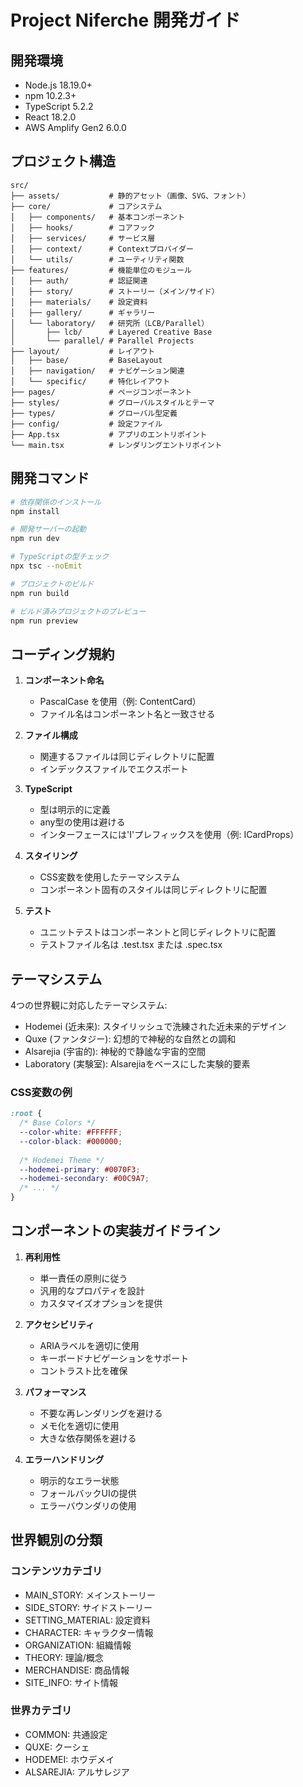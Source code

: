 # Project Niferche 開発ガイド

## 開発環境

- Node.js 18.19.0+
- npm 10.2.3+
- TypeScript 5.2.2
- React 18.2.0
- AWS Amplify Gen2 6.0.0

## プロジェクト構造

```
src/
├── assets/           # 静的アセット（画像、SVG、フォント）
├── core/             # コアシステム
│   ├── components/   # 基本コンポーネント 
│   ├── hooks/        # コアフック
│   ├── services/     # サービス層
│   ├── context/      # Contextプロバイダー
│   └── utils/        # ユーティリティ関数
├── features/         # 機能単位のモジュール
│   ├── auth/         # 認証関連
│   ├── story/        # ストーリー（メイン/サイド）
│   ├── materials/    # 設定資料
│   ├── gallery/      # ギャラリー
│   └── laboratory/   # 研究所（LCB/Parallel）
│       ├── lcb/      # Layered Creative Base
│       └── parallel/ # Parallel Projects
├── layout/           # レイアウト
│   ├── base/         # BaseLayout
│   ├── navigation/   # ナビゲーション関連
│   └── specific/     # 特化レイアウト
├── pages/            # ページコンポーネント
├── styles/           # グローバルスタイルとテーマ
├── types/            # グローバル型定義
├── config/           # 設定ファイル
├── App.tsx           # アプリのエントリポイント
└── main.tsx          # レンダリングエントリポイント
```

## 開発コマンド

```bash
# 依存関係のインストール
npm install

# 開発サーバーの起動
npm run dev

# TypeScriptの型チェック
npx tsc --noEmit

# プロジェクトのビルド
npm run build

# ビルド済みプロジェクトのプレビュー
npm run preview
```

## コーディング規約

1. **コンポーネント命名**
   - PascalCase を使用（例: ContentCard）
   - ファイル名はコンポーネント名と一致させる

2. **ファイル構成**
   - 関連するファイルは同じディレクトリに配置
   - インデックスファイルでエクスポート

3. **TypeScript**
   - 型は明示的に定義
   - any型の使用は避ける
   - インターフェースには'I'プレフィックスを使用（例: ICardProps）

4. **スタイリング**
   - CSS変数を使用したテーマシステム
   - コンポーネント固有のスタイルは同じディレクトリに配置

5. **テスト**
   - ユニットテストはコンポーネントと同じディレクトリに配置
   - テストファイル名は .test.tsx または .spec.tsx

## テーマシステム

4つの世界観に対応したテーマシステム:

- Hodemei (近未来): スタイリッシュで洗練された近未来的デザイン
- Quxe (ファンタジー): 幻想的で神秘的な自然との調和
- Alsarejia (宇宙的): 神秘的で静謐な宇宙的空間
- Laboratory (実験室): Alsarejiaをベースにした実験的要素

### CSS変数の例
```css
:root {
  /* Base Colors */
  --color-white: #FFFFFF;
  --color-black: #000000;
  
  /* Hodemei Theme */
  --hodemei-primary: #0070F3;
  --hodemei-secondary: #00C9A7;
  /* ... */
}
```

## コンポーネントの実装ガイドライン

1. **再利用性**
   - 単一責任の原則に従う
   - 汎用的なプロパティを設計
   - カスタマイズオプションを提供

2. **アクセシビリティ**
   - ARIAラベルを適切に使用
   - キーボードナビゲーションをサポート
   - コントラスト比を確保

3. **パフォーマンス**
   - 不要な再レンダリングを避ける
   - メモ化を適切に使用
   - 大きな依存関係を避ける

4. **エラーハンドリング**
   - 明示的なエラー状態
   - フォールバックUIの提供
   - エラーバウンダリの使用

## 世界観別の分類

### コンテンツカテゴリ
- MAIN_STORY: メインストーリー
- SIDE_STORY: サイドストーリー
- SETTING_MATERIAL: 設定資料
- CHARACTER: キャラクター情報
- ORGANIZATION: 組織情報
- THEORY: 理論/概念
- MERCHANDISE: 商品情報
- SITE_INFO: サイト情報

### 世界カテゴリ
- COMMON: 共通設定
- QUXE: クーシェ
- HODEMEI: ホウデメイ
- ALSAREJIA: アルサレジア